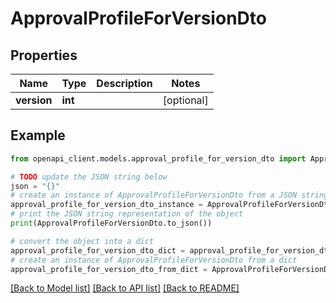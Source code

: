 # ApprovalProfileForVersionDto


## Properties

Name | Type | Description | Notes
------------ | ------------- | ------------- | -------------
**version** | **int** |  | [optional] 

## Example

```python
from openapi_client.models.approval_profile_for_version_dto import ApprovalProfileForVersionDto

# TODO update the JSON string below
json = "{}"
# create an instance of ApprovalProfileForVersionDto from a JSON string
approval_profile_for_version_dto_instance = ApprovalProfileForVersionDto.from_json(json)
# print the JSON string representation of the object
print(ApprovalProfileForVersionDto.to_json())

# convert the object into a dict
approval_profile_for_version_dto_dict = approval_profile_for_version_dto_instance.to_dict()
# create an instance of ApprovalProfileForVersionDto from a dict
approval_profile_for_version_dto_from_dict = ApprovalProfileForVersionDto.from_dict(approval_profile_for_version_dto_dict)
```
[[Back to Model list]](../README.md#documentation-for-models) [[Back to API list]](../README.md#documentation-for-api-endpoints) [[Back to README]](../README.md)


